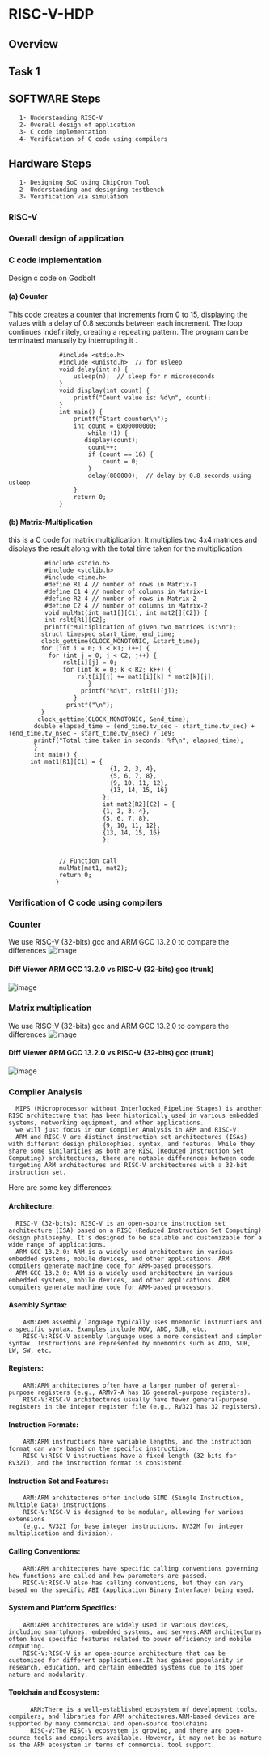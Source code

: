 # RISC-V-HDP

## Overview 

## Task 1
## SOFTWARE Steps
       1- Understanding RISC-V
       2- Overall design of application
       3- C code implementation
       4- Verification of C code using compilers

## Hardware Steps
       1- Designing SoC using ChipCron Tool 
       2- Understanding and designing testbench
       3- Verification via simulation

   ###  RISC-V

   ###  Overall design of application

   ###  C code implementation
   Design c code on Godbolt  

 #### (a) Counter
 This code creates a counter that increments from 0 to 15, displaying the values with a delay of 0.8 seconds between each increment. The loop continues indefinitely, creating a repeating pattern. The program can be terminated manually by interrupting it . 

                  #include <stdio.h>
                  #include <unistd.h>  // for usleep
                  void delay(int n) {
                      usleep(n);  // sleep for n microseconds
                  }
                  void display(int count) {
                      printf("Count value is: %d\n", count);
                  }
                  int main() {
                      printf("Start counter\n");
                      int count = 0x00000000;
                          while (1) {
                         display(count);
                          count++;
                          if (count == 16) {
                              count = 0;
                          }
                          delay(800000);  // delay by 0.8 seconds using usleep
                      }
                      return 0;
                  }
 
   
 #### (b) Matrix-Multiplication 
this is a C code for matrix multiplication. It  multiplies two 4x4 matrices and displays the result along with the total time taken for the multiplication.    
         
              #include <stdio.h>
              #include <stdlib.h>
              #include <time.h>
              #define R1 4 // number of rows in Matrix-1
              #define C1 4 // number of columns in Matrix-1
              #define R2 4 // number of rows in Matrix-2
              #define C2 4 // number of columns in Matrix-2
              void mulMat(int mat1[][C1], int mat2[][C2]) {
              int rslt[R1][C2];
              printf("Multiplication of given two matrices is:\n");
             struct timespec start_time, end_time;
             clock_gettime(CLOCK_MONOTONIC, &start_time);
             for (int i = 0; i < R1; i++) {
               for (int j = 0; j < C2; j++) {
                   rslt[i][j] = 0;
                   for (int k = 0; k < R2; k++) {
                       rslt[i][j] += mat1[i][k] * mat2[k][j];
                          }
                        printf("%d\t", rslt[i][j]);
                      }
                    printf("\n");
             }
            clock_gettime(CLOCK_MONOTONIC, &end_time);
           double elapsed_time = (end_time.tv_sec - start_time.tv_sec) +  (end_time.tv_nsec - start_time.tv_nsec) / 1e9;
           printf("Total time taken in seconds: %f\n", elapsed_time);
           }
           int main() {
          int mat1[R1][C1] = {
                                {1, 2, 3, 4},
                                {5, 6, 7, 8},
                                {9, 10, 11, 12},
                                {13, 14, 15, 16}
                              };
                              int mat2[R2][C2] = {
                              {1, 2, 3, 4},
                              {5, 6, 7, 8},
                              {9, 10, 11, 12},
                              {13, 14, 15, 16}
                              };

    
                  // Function call
                  mulMat(mat1, mat2);
                  return 0;
                 }



  ###  Verification of C code using compilers
  ###  Counter
  We use RISC-V (32-bits) gcc  and   ARM GCC 13.2.0 to compare the differences 
   ![image](https://github.com/fahr-khadija/RISC-V-HDP/blob/main/img/counter-Code-compile.jpg)
  #### Diff Viewer ARM GCC 13.2.0 vs RISC-V (32-bits) gcc (trunk)

  ![image](https://github.com/fahr-khadija/RISC-V-HDP/blob/main/img/diff_compiler-RiskV-Arm.jpg)

###  Matrix multiplication 
  We use RISC-V (32-bits) gcc  and   ARM GCC 13.2.0 to compare the differences 
   ![image](https://github.com/fahr-khadija/RISC-V-HDP/blob/main/img/MatrixMult-Code-compile.jpg)
  #### Diff Viewer ARM GCC 13.2.0 vs RISC-V (32-bits) gcc (trunk)

 ![image](https://github.com/fahr-khadija/RISC-V-HDP/blob/main/img/Diff%20Viewer%20RISC-V%20(32-bits)%20gcc%20(trunk)%20vs%20mips%20gcc%2012.3.0.jpg)

 ###  Compiler Analysis 
      
      MIPS (Microprocessor without Interlocked Pipeline Stages) is another RISC architecture that has been historically used in various embedded systems, networking equipment, and other applications.
      we will just focus in our Compiler Analysis in ARM and RISC-V.
      ARM and RISC-V are distinct instruction set architectures (ISAs) with different design philosophies, syntax, and features. While they share some similarities as both are RISC (Reduced Instruction Set Computing) architectures, there are notable differences between code targeting ARM architectures and RISC-V architectures with a 32-bit instruction set.

Here are some key differences:
 ####  Architecture:

      RISC-V (32-bits): RISC-V is an open-source instruction set architecture (ISA) based on a RISC (Reduced Instruction Set Computing) design philosophy. It's designed to be scalable and customizable for a wide range of applications.
      ARM GCC 13.2.0: ARM is a widely used architecture in various embedded systems, mobile devices, and other applications. ARM compilers generate machine code for ARM-based processors.
      ARM GCC 13.2.0: ARM is a widely used architecture in various embedded systems, mobile devices, and other applications. ARM compilers generate machine code for ARM-based processors.

  ####  Asembly Syntax:
        ARM:ARM assembly language typically uses mnemonic instructions and a specific syntax. Examples include MOV, ADD, SUB, etc.
        RISC-V:RISC-V assembly language uses a more consistent and simpler syntax. Instructions are represented by mnemonics such as ADD, SUB, LW, SW, etc.
  #### Registers:
        ARM:ARM architectures often have a larger number of general-purpose registers (e.g., ARMv7-A has 16 general-purpose registers).
        RISC-V:RISC-V architectures usually have fewer general-purpose registers in the integer register file (e.g., RV32I has 32 registers).
  ####  Instruction Formats:
        ARM:ARM instructions have variable lengths, and the instruction format can vary based on the specific instruction.
        RISC-V:RISC-V instructions have a fixed length (32 bits for RV32I), and the instruction format is consistent.
   ####  Instruction Set and Features:
        ARM:ARM architectures often include SIMD (Single Instruction, Multiple Data) instructions.
        RISC-V:RISC-V is designed to be modular, allowing for various extensions 
        (e.g., RV32I for base integer instructions, RV32M for integer multiplication and division).
   ####  Calling Conventions:
        ARM:ARM architectures have specific calling conventions governing how functions are called and how parameters are passed.
        RISC-V:RISC-V also has calling conventions, but they can vary based on the specific ABI (Application Binary Interface) being used.
####  System and Platform Specifics:
        ARM:ARM architectures are widely used in various devices, including smartphones, embedded systems, and servers.ARM architectures often have specific features related to power efficiency and mobile computing.
        RISC-V:RISC-V is an open-source architecture that can be customized for different applications.It has gained popularity in research, education, and certain embedded systems due to its open nature and modularity.
   ####  Toolchain and Ecosystem:
          ARM:There is a well-established ecosystem of development tools, compilers, and libraries for ARM architectures.ARM-based devices are supported by many commercial and open-source toolchains.
          RISC-V:The RISC-V ecosystem is growing, and there are open-source tools and compilers available. However, it may not be as mature as the ARM ecosystem in terms of commercial tool support.
